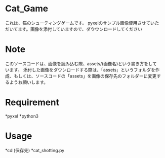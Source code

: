 # Cat_Game
これは、猫のシューティングゲームです。
pyxelのサンプル画像使用させていただいてます。画像を添付していますので、ダウウンロードしてください

# Note
このソースコードは、画像を読み込む際、assets/(画像名)という書き方をしています。
添付した画像をダウンロードする際は、「assets」というフォルダを作成、もしくは、ソースコードの「assets」を画像の保存先のフォルダーに変更するようお願いします。


# Requirement
*pyxel
*python3

# Usage
*cd (保存先)
*cat_shotting.py
